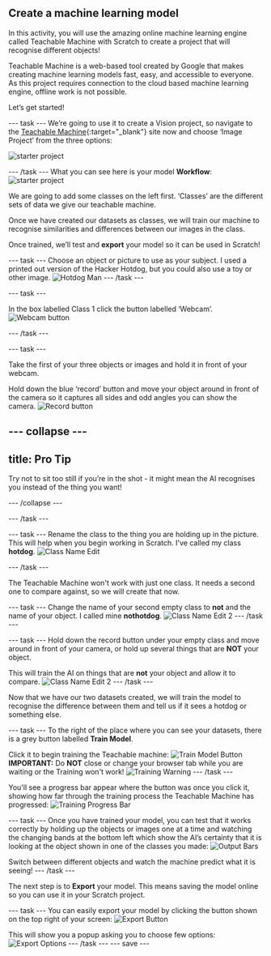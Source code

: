 ## Create a machine learning model

In this activity, you will use the amazing online machine learning engine called Teachable Machine with Scratch to create a project that will recognise different objects!

Teachable Machine is a web-based tool created by Google that makes creating machine learning models fast, easy, and accessible to everyone. As this project requires connection to the cloud based machine learning engine, offline work is not possible.

Let’s get started!


--- task ---
We’re going to use it to create a Vision project, so navigate to the [Teachable Machine](https://teachablemachine.withgoogle.com/train){:target="_blank"} site now and choose ‘Image Project’ from the three options:
 
![starter project](images/starter_project.png)

--- /task ---
What you can see here is your model **Workflow**:
![starter project](images/workflow.JPG)

We are going to add some classes on the left first. ‘Classes’ are the different sets of data we give our teachable machine.

Once we have created our datasets as classes, we will train our machine to recognise similarities and differences between our images in the class. 

Once trained, we’ll test and **export** your model so it can be used in Scratch!

--- task ---
Choose an object or picture to use as your subject. I used a printed out version of the Hacker Hotdog, but you could also use a toy or other image.
![Hotdog Man](images/hotdog-200x250.png)
--- /task ---

--- task ---

In the box labelled Class 1 click the button labelled ‘Webcam’.
![Webcam button](images/webcam.png)

--- /task ---

--- task ---

Take the first of your three objects or images and hold it in front of your webcam.

Hold down the blue ‘record’ button and move your object around in front of the camera so it captures all sides and odd angles you can show the camera.
![Record button](images/record.png)

--- collapse ---
---
title: Pro Tip
---
Try not to sit too still if you’re in the shot - it might mean the AI recognises you instead of the thing you want!

--- /collapse ---

--- /task ---

--- task ---
Rename the class to the thing you are holding up in the picture. This will help when you begin working in Scratch. I've called my class **hotdog**.
![Class Name Edit](images/classname.png)

--- /task ---

The Teachable Machine won't work with just one class. It needs a second one to compare against, so we will create that now.

--- task ---
Change the name of your second empty class to **not** and the name of your object. I called mine **nothotdog**.
![Class Name Edit 2](images/classname2.png)
--- /task ---

--- task ---
Hold down the record button under your empty class and move around in front of your camera, or hold up several things that are **NOT** your object. 

This will train the AI on things that are **not** your object and allow it to compare. 
![Class Name Edit 2](images/classname2.png)
--- /task ---

Now that we have our two datasets created, we will train the model to recognise the difference between them and tell us if it sees a hotdog or something else. 

--- task ---
To the right of the place where you can see your datasets, there is a grey button labelled **Train Model**. 

Click it to begin training the Teachable machine:
![Train Model Button](images/trainmodel.png)
**IMPORTANT:** Do **NOT** close or change your browser tab while you are waiting or the Training won't work!
![Training Warning](images/trainingwarning.png)
--- /task ---

You'll see a progress bar appear where the button was once you click it, showing how far through the training process the Teachable Machine has progressed:
![Training Progress Bar](images/progressbar.png)

--- task ---
Once you have trained your model, you can test that it works correctly by holding up the objects or images one at a time and watching the changing bands at the bottom left which show the AI’s certainty that it is looking at the object shown in one of the classes you made:
![Output Bars](images/outputbar.png)

Switch between different objects and watch the machine predict what it is seeing!
--- /task ---

The next step is to **Export** your model. This means saving the model online so you can use it in your Scratch project.

--- task ---
You can easily export your model by clicking the button shown on the top right of your screen:
![Export Button](images/exportbutton.png)

This will show you a popup asking you to choose few options:
![Export Options](images/exportoptions.png)
--- /task ---
--- save ---
